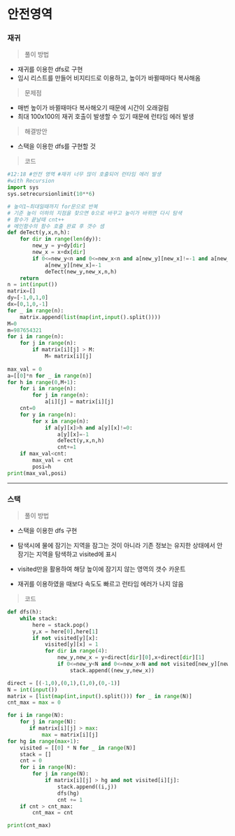 # 안전영역

### 재귀

> 풀이 방법

- 재귀를 이용한 dfs로 구현
- 임시 리스트를 만들어 비지티드로 이용하고, 높이가 바뀔때마다 복사해옴

> 문제점

- 매번 높이가 바뀔때마다 복사해오기 때문에 시간이 오래걸림
- 최대 100x100의 재귀 호출이 발생할 수 있기 때문에 런타임 에러 발생

> 해결방안

- 스택을 이용한 dfs를 구현할 것

> 코드

```python
#12:18 #안전 영역 #재귀 너무 많이 호출되어 런타임 에러 발생
#with Recursion
import sys
sys.setrecursionlimit(10**6)

# 높이1~최대일때까지 for문으로 반복
# 기준 높이 이하의 지점을 찾으면 0으로 바꾸고 높이가 바뀌면 다시 탐색
# 함수가 끝날때 cnt++
# 메인함수의 함수 호출 완료 후 갯수 셈
def deTect(y,x,n,h):
    for dir in range(len(dy)):
        new_y = y+dy[dir]
        new_x = x+dx[dir]
        if 0<=new_y<n and 0<=new_x<n and a[new_y][new_x]!=-1 and a[new_y][new_x]-h>0:
            a[new_y][new_x]=-1
            deTect(new_y,new_x,n,h)
    return
n = int(input())
matrix=[]
dy=[-1,0,1,0]
dx=[0,1,0,-1]
for _ in range(n):
    matrix.append(list(map(int,input().split())))
M=0
m=987654321
for i in range(n):
    for j in range(n):
        if matrix[i][j] > M:
            M= matrix[i][j]
        
max_val = 0
a=[[0]*n for _ in range(n)]
for h in range(0,M+1):
    for i in range(n):
        for j in range(n):
            a[i][j] = matrix[i][j] 
    cnt=0
    for y in range(n):
        for x in range(n):
            if a[y][x]>h and a[y][x]!=0:
                a[y][x]=-1
                deTect(y,x,n,h)
                cnt+=1
    if max_val<cnt:
        max_val = cnt
        posi=h
print(max_val,posi)
```

---



### 스택

> 풀이 방법

- 스택을 이용한 dfs 구현

- 탐색시에 물에 잠기는 지역을 잠그는 것이 아니라 기존 정보는 유지한 상태에서 안잠기는 지역을 탐색하고 visited에 표시

- visited만을 활용하여 해당 높이에 잠기지 않는 영역의 갯수 카운트

- 재귀를 이용하였을 때보다 속도도 빠르고 런타임 에러가 나지 않음

  

> 코드

```python
def dfs(h):
    while stack:
        here = stack.pop()
        y,x = here[0],here[1]
        if not visited[y][x]:
            visited[y][x] = 1
            for dir in range(4):
                new_y,new_x = y+direct[dir][0],x+direct[dir][1]
                if 0<=new_y<N and 0<=new_x<N and not visited[new_y][new_x] and matrix[new_y][new_x] > h:
                    stack.append((new_y,new_x))

direct = [(-1,0),(0,1),(1,0),(0,-1)]
N = int(input())
matrix = [list(map(int,input().split())) for _ in range(N)]
cnt_max = max = 0

for i in range(N):
    for j in range(N):
       if matrix[i][j] > max:
           max = matrix[i][j]
for hg in range(max+1):
    visited = [[0] * N for _ in range(N)]
    stack = []
    cnt = 0
    for i in range(N):
        for j in range(N):
            if matrix[i][j] > hg and not visited[i][j]:
                stack.append((i,j))
                dfs(hg)
                cnt += 1
    if cnt > cnt_max:
        cnt_max = cnt

print(cnt_max)
```



